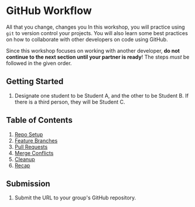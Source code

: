 # GitHub Workflow

All that you change, changes you
In this workshop, you will practice using `git` to version control your projects. You will also learn some best practices on how to collaborate with other developers on code using GitHub.

Since this workshop focuses on working with another developer, **do not continue to the next section until your partner is ready**! The steps _must_ be followed in the given order.

## Getting Started

1. Designate one student to be Student A, and the other to be Student B. If there is a third person, they will be Student C.

## Table of Contents

1. [Repo Setup](/sections/01-repo_setup.md)
2. [Feature Branches](/sections/02-feature_branches.md)
3. [Pull Requests](/sections/03-pull_requests.md)
4. [Merge Conflicts](/sections/04-merge_conflicts.md)
5. [Cleanup](/sections/05-cleanup.md)
6. [Recap](/sections/06-recap.md)

## Submission

1. Submit the URL to your group's GitHub repository.
